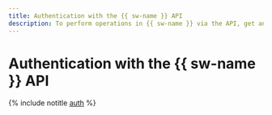 ```yaml
---
title: Authentication with the {{ sw-name }} API
description: To perform operations in {{ sw-name }} via the API, get an IAM token for your account.
---
```


# Authentication with the {{ sw-name }} API

{% include notitle [auth](../../../_includes/authentication.md) %}
